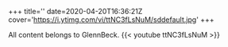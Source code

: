 +++
title=''
date=2020-04-20T16:36:21Z
cover='https://i.ytimg.com/vi/ttNC3fLsNuM/sddefault.jpg'
+++

All content belongs to GlennBeck.
{{< youtube ttNC3fLsNuM >}}
